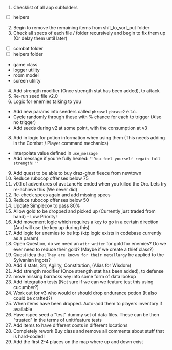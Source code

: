 1) Checklist of all app subfolders
- [ ] helpers
2) Begin to remove the remaining items from shit_to_sort_out folder
3) Check all specs of each file / folder recursively and begin to fix them up (Or delay them until later)
- [ ] combat folder
- [ ] helpers folder
- game class
- logger utility
- room model
- screen utility
4) Add strength modifier (Once strength stat has been added), to attack
6) Re-run seed file v2.0
7) Logic for enemies talking to you
  - Add new params into seeders called `phrase1` `phrase2` e.t.c.
  - Cycle randomly through these with % chance for each to trigger (Also no trigger)
  - Add seeds during v2 at some point, with the consumption at v3
8) Add in logic for potion information when using them (This needs adding in the Combat / Player command mechanics)
  - Interpolate value defined in `use_message`
  - Add message if you're fully healed: `"'You feel yourself regain full strength!'"`
9) Add quest to be able to buy draz-ghun fleece from newtown
10) Reduce rubocop offenses below 75
12) v0.1 of adventures of avaLancHe ended when you killed the Orc. Lets try re-achieve this (We never did)
13) Re-check specs again and add missing specs
14) Reduce rubocop offenses below 50
20) Update Simplecov to pass 80%
21) Allow gold to be dropped and picked up (Currently just traded from hand) - Low Priority!
22) Add movement logic which requires a key to go in a certain direction (And will use the key up during this)
23) Add logic for enemies to be ktp (ktp logic exists in codebase currently as a param)
25) Open Question, do we need an `attr_writer` for gold for enemies? Do we ever need to reduce their gold? (Maybe if we create a thief class?)
26) Quest idea that `They are known for their metallurgy` be applied to the Sylvanian Ingots?
27) Add 4 stats, Str, Agility, Constitution, (Alias for Wisdom)
28) Add strength modifier (Once strength stat has been added), to defense
30) move missing barracks key into some form of data lookup
33) Add integration tests (Not sure if we can we feature test this using cucumber?)
37) Work out for v3 who would or should drop endurance potion (It also could be crafted?)
38) When items have been dropped. Auto-add them to players inventory if available
40) Have rspec seed a "test" dummy set of data files. These can be then "trusted" in the terms of unit/feature tests
41) Add items to have different costs in different locations
42) Completely rework Buy class and remove all comments about stuff that is hard-coded!
43) Add the first 2-4 places on the map where up and down exist